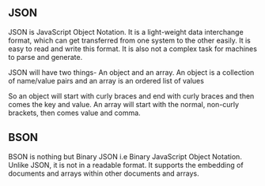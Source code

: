 ## JSON
JSON is JavaScript Object Notation. It is a light-weight data interchange format, which can get transferred from one system to the other easily. It is easy to read and write this format. It is also not a complex task for machines to parse and generate.

JSON will have two things- An object and an array. An object is a collection of name/value pairs and an array is an ordered list of values

So an object will start with curly braces and end with curly braces and then comes the key and value. An array will start with the normal, non-curly brackets, then comes value and comma.

## BSON
BSON is nothing but Binary JSON i.e Binary JavaScript Object Notation. Unlike JSON, it is not in a readable format. It supports the embedding of documents and arrays within other documents and arrays. 
